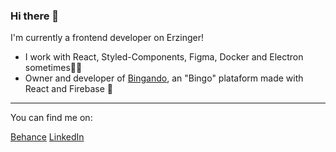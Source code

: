 ### Hi there 👋

I'm currently a frontend developer on Erzinger!

- I work with React, Styled-Components, Figma, Docker and Electron sometimes:man_technologist:	
- Owner and developer of [Bingando](https://www.bingando.com.br/), an "Bingo" plataform made with React and Firebase :game_die:

---

You can find me on:

[Behance](https://www.behance.net/brunolanger2)
[LinkedIn](https://www.linkedin.com/in/brunojlanger/)

<!--
**bruno-langer/bruno-langer** is a ✨ _special_ ✨ repository because its `README.md` (this file) appears on your GitHub profile.

Here are some ideas to get you started:

- 🔭 I’m currently working on ...
- 🌱 I’m currently learning ...
- 👯 I’m looking to collaborate on ...
- 🤔 I’m looking for help with ...
- 💬 Ask me about ...
- 📫 How to reach me: ...
- 😄 Pronouns: ...
- ⚡ Fun fact: ...
-->
